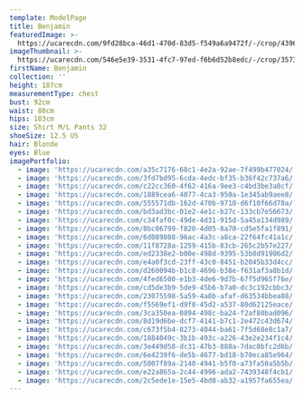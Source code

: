 ```yaml
---
template: ModelPage
title: Benjamin
featuredImage: >-
  https://ucarecdn.com/9fd28bca-46d1-470d-83d5-f549a6a9472f/-/crop/4396x2831/0,315/-/preview/
imageThumbnail: >-
  https://ucarecdn.com/546e5e39-3531-4fc7-97ed-f6b6d52b8edc/-/crop/3573x4838/907,0/-/preview/
firstName: Benjamin
collection: ''
height: 187cm
measurementType: chest
bust: 92cm
waist: 80cm
hips: 103cm
size: Shirt M/L Pants 32
shoeSize: 12.5 US
hair: Blonde
eyes: Blue
imagePortfolio:
  - image: 'https://ucarecdn.com/a35c7176-68c1-4e2a-92ae-7f499b477024/'
  - image: 'https://ucarecdn.com/3fd7bd95-6cda-4edc-bf35-b36f42c737a6/'
  - image: 'https://ucarecdn.com/c22cc360-4f62-416a-9ee3-c4bd3be3a0cf/'
  - image: 'https://ucarecdn.com/1889cea6-4077-4ca3-950a-1e345ab9aee8/'
  - image: 'https://ucarecdn.com/555571db-162d-470b-9710-d6f10f66d78a/'
  - image: 'https://ucarecdn.com/bd3ad3bc-01e2-4e1c-b27c-133cb7e56673/'
  - image: 'https://ucarecdn.com/c34faf0c-49de-4d31-915d-5a45a134d989/'
  - image: 'https://ucarecdn.com/8bc06799-f820-4d05-8a70-cd5e5fa1f891/'
  - image: 'https://ucarecdn.com/6d089808-96ac-4a3c-a8ca-22f64fc41a1c/'
  - image: 'https://ucarecdn.com/11f8728a-1259-415b-83cb-265c2b57e227/'
  - image: 'https://ucarecdn.com/ed2338e2-b00e-498d-9395-53b8d91906d2/'
  - image: 'https://ucarecdn.com/e4a0f3cd-23ff-43c0-8451-b2045b33d4cc/'
  - image: 'https://ucarecdn.com/d260094b-b1c8-4696-b38e-f631af3a8b1d/'
  - image: 'https://ucarecdn.com/4fed6500-e1b3-4de6-9d7b-67f5d965f76e/'
  - image: 'https://ucarecdn.com/cd5de3b9-5de9-45b6-b7a0-dc3c192cbbc3/'
  - image: 'https://ucarecdn.com/23075598-5a59-4a8b-afaf-d63534bbea88/'
  - image: 'https://ucarecdn.com/f5569ef1-d9f0-45d2-a537-80d62125eace/'
  - image: 'https://ucarecdn.com/3ca350ea-0894-498c-ba24-f2af80bad096/'
  - image: 'https://ucarecdn.com/8d19d6be-dcf7-4141-b7c1-2e472c43d674/'
  - image: 'https://ucarecdn.com/c673f5b4-8273-4044-ba61-7f5d68e8c1a7/'
  - image: 'https://ucarecdn.com/1884049c-3b1b-493c-a226-43e2e234f1c4/'
  - image: 'https://ucarecdn.com/3e449d58-dc31-47b3-888a-7dac0bfc2d6b/'
  - image: 'https://ucarecdn.com/6e4239f6-de5b-4677-bd18-b70eca85e964/'
  - image: 'https://ucarecdn.com/5007f89a-2140-4941-b5f0-a73fa50a5b5b/'
  - image: 'https://ucarecdn.com/e22a865a-2c44-4996-ada2-7439348f4cb1/'
  - image: 'https://ucarecdn.com/2c5ede1e-15e5-4bd0-ab32-a1957fa655ea/'
---
```


